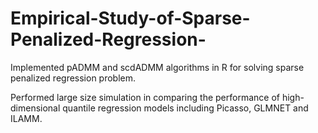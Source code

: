 # Empirical-Study-of-Sparse-Penalized-Regression-

Implemented pADMM and scdADMM algorithms in R for solving sparse penalized regression problem.

Performed large size simulation in comparing the performance of high-dimensional quantile regression models including Picasso, GLMNET and ILAMM.
